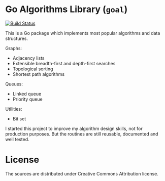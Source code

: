 Go Algorithms Library (`goal`)
==============================
[![Build Status](https://travis-ci.org/roman-kashitsyn/goal.png)](https://travis-ci.org/roman-kashitsyn/goal)

This is a Go package which implements most popular algorithms
and data structures.

Graphs:

* Adjacency lists
* Extensible breadth-first and depth-first searches
* Topological sorting
* Shortest path algorithms

Queues:

* Linked queue
* Priority queue

Utilities:

* Bit set

I started this project to improve my algorithm design skills, not for
production purposes. But the routines are still reusable, documented
and well tested.

License
=======

The sources are distributed under Creative Commons Attribution license.
